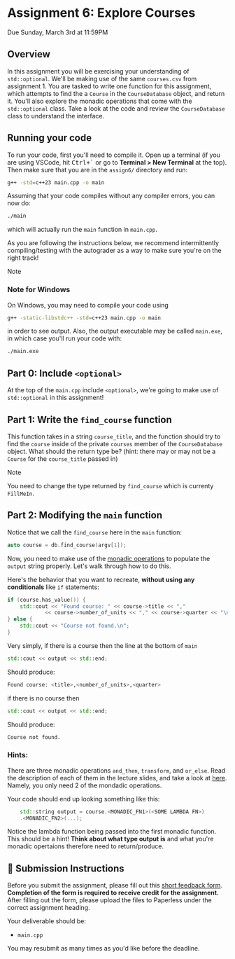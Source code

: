 # Assignment 6: Explore Courses

Due Sunday, March 3rd at 11:59PM

## Overview

In this assignment you will be exercising your understanding of `std::optional`. We'll be making use of the same `courses.csv` from assignment 1. You are tasked to write one function for this assignment, which attempts to find the a `Course` in the `CourseDatabase` object, and return it.
You'll also explore the monadic operations that come with the `std::optional` class. Take a look at the code and review the `CourseDatabase` class to understand the interface.

## Running your code

To run your code, first you'll need to compile it. Open up a terminal (if you are using VSCode, hit <kbd>Ctrl+\`</kbd> or go to **Terminal > New Terminal** at the top). Then make sure that you are in the `assign6/` directory and run:

```sh
g++ -std=c++23 main.cpp -o main
```

Assuming that your code compiles without any compiler errors, you can now do:

```sh
./main
```

which will actually run the `main` function in `main.cpp`.

As you are following the instructions below, we recommend intermittently compiling/testing with the autograder as a way to make sure you're on the right track!

> [!NOTE]
>
> ### Note for Windows
>
> On Windows, you may need to compile your code using
>
> ```sh
> g++ -static-libstdc++ -std=c++23 main.cpp -o main
> ```
>
> in order to see output. Also, the output executable may be called `main.exe`, in which case you'll run your code with:
>
> ```sh
> ./main.exe
> ```

## Part 0: Include `<optional>`

At the top of the `main.cpp` include `<optional>`, we're going to make use of `std::optional` in this assignment!

## Part 1: Write the `find_course` function

This function takes in a string `course_title`, and the function should try to find the `course` inside of the private `courses` member of the `CourseDatabase` object. What should the return type be? (hint: there may or may not be a `Course` for the `course_title` passed in)

> [!NOTE]
> You need to change the type returned by `find_course` which is currenty `FillMeIn`.

## Part 2: Modifying the `main` function

Notice that we call the `find_course` here in the `main` function:

```cpp
auto course = db.find_course(argv[1]);
```

Now, you need to make use of the [monadic operations](https://en.cppreference.com/w/cpp/utility/optional) to populate the `output` string properly. Let's walk through how to do this.

Here's the behavior that you want to recreate, **without using any conditionals** like `if` statements:
```cpp
if (course.has_value()) {
    std::cout << "Found course: " << course->title << ","
            << course->number_of_units << "," << course->quarter << "\n";
} else {
    std::cout << "Course not found.\n";
}
```

Very simply, if there is a course then the line at the bottom of `main` 

```cpp
std::cout << output << std::end;
```

Should produce:
```bash
Found course: <title>,<number_of_units>,<quarter>
```

if there is no course then

```cpp
std::cout << output << std::end;
```

Should produce:
```bash
Course not found.
```

### Hints:
There are three monadic operations `and_then`, `transform`, and `or_else`. Read the description of each of them in the lecture slides, and take a look at [here](https://en.cppreference.com/w/cpp/utility/optional). Namely, you only need 2 of the mondadic operations.

Your code should end up looking something like this:

```cpp
    std::string output = course.<MONADIC_FN1>(<SOME LAMBDA FN>)
    .<MONADIC_FN2>(...);
```

Notice the lambda function being passed into the first monadic function. This should be a hint! **Think about what type output is** and what you're monadic opertaions therefore need to return/produce.


## 🚀 Submission Instructions

Before you submit the assignment, please fill out this [short feedback form](https://forms.gle/11LreWzsMa5U8VTT9). **Completion of the form is required to receive credit for the assignment.** After filling out the form, please upload the files to Paperless under the correct assignment heading.

Your deliverable should be:

- `main.cpp`

You may resubmit as many times as you'd like before the deadline.
